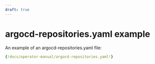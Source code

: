 ```yaml
---
draft: true
---
```


# argocd-repositories.yaml example

An example of an argocd-repositories.yaml file:

```yaml
{!docs/operator-manual/argocd-repositories.yaml!}
```
